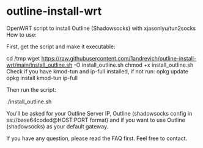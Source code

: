 # outline-install-wrt
OpenWRT script to install Outline (Shadowsocks) with xjasonlyu/tun2socks
How to use:

First, get the script and make it executable:

cd /tmp
wget https://raw.githubusercontent.com/1andrevich/outline-install-wrt/main/install_outline.sh -O install_outline.sh
chmod +x install_outline.sh
Check if you have kmod-tun and ip-full installed, if not run:
opkg update
opkg install kmod-tun ip-full

Then run the script:

./install_outline.sh

You'll be asked for your Outline Server IP, Outline (shadowsocks config in ss://base64coded@HOST:PORT format) and if you want to use Outline (shadowsocks) as your default gateway.


If you have any question, please read the FAQ first. Feel free to contact.
